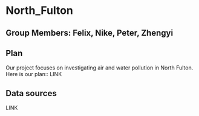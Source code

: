 # North_Fulton
## Group Members: Felix, Nike, Peter, Zhengyi
## Plan
Our project focuses on investigating air and water pollution in North Fulton. Here is our plan:: LINK 
## Data sources
LINK

